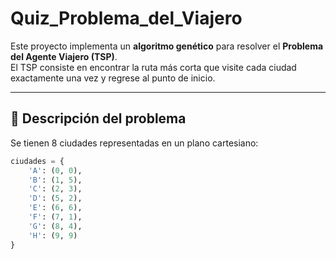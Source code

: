 # Quiz_Problema_del_Viajero


Este proyecto implementa un **algoritmo genético** para resolver el **Problema del Agente Viajero (TSP)**.  
El TSP consiste en encontrar la ruta más corta que visite cada ciudad exactamente una vez y regrese al punto de inicio.

---

## 📌 Descripción del problema
Se tienen 8 ciudades representadas en un plano cartesiano:

```python
ciudades = {
    'A': (0, 0),
    'B': (1, 5),
    'C': (2, 3),
    'D': (5, 2),
    'E': (6, 6),
    'F': (7, 1),
    'G': (8, 4),
    'H': (9, 9)
}
